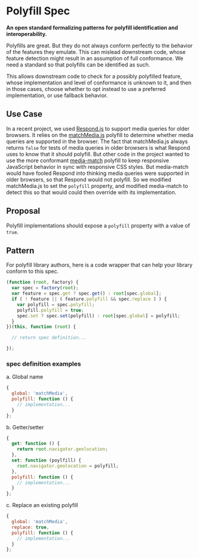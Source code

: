 # Polyfill Spec

**An open standard formalizing patterns for polyfill identification and interoperability.**

Polyfills are great. But they do not always conform perfectly to the behavior of the features they emulate. This can mislead downstream code, whose feature detection might result in an assumption of full conformance. We need a standard so that polyfills can be identified as such.

This allows downstream code to check for a possibly polyfilled feature, whose implementation and level of conformance is unknown to it, and then in those cases, choose whether to opt instead to use a preferred implementation, or use fallback behavior.

## Use Case

In a recent project, we used [Respond.js](https://github.com/scottjehl/Respond) to support media queries for older browsers. It relies on the [matchMedia.js](https://github.com/paulirish/matchMedia.js) polyfill to determine whether media queries are supported in the browser. The fact that matchMedia.js always returns `false` for tests of media queries in older browsers is what Respond uses to know that it should polyfill.
But other code in the project wanted to use the more conformant  [media-match](https://github.com/weblinc/media-match) polyfill to keep responsive JavaScript behavior in sync with responsive CSS styles. But media-match would have fooled Respond into thinking media queries were supported in older browsers, so that Respond would not polyfill.
So we modified matchMedia.js to set the `polyfill` property, and modified media-match to detect this so that would could then override with its implementation.


## Proposal

Polyfill implementations should expose a `polyfill` property with a value of `true`.

##  Pattern

For polyfill library authors, here is a code wrapper that can help your library conform to this spec.

```js
(function (root, factory) {
  var spec = factory(root);
  var feature = spec.get ? spec.get() : root[spec.global];
  if ( ! feature || ( feature.polyfill && spec.replace ) ) {
    var polyfill = spec.polyfill;
    polyfill.polyfill = true;
    spec.set ? spec.set(polyfill) : root[spec.global] = polyfill;
  }
})(this, function (root) {

  // return spec definition...

});
```

### spec definition examples

a. Global name
  ```js
  {
    global: 'matchMedia',
    polyfill: function () {
      // implementation...
    }
  };
  ```

b. Getter/setter
  ```js
  {
    get: function () {
      return root.navigator.geolocation;
    },
    set: function (poylfill) {
      root.navigator.geolocation = polyfill;
    },
    polyfill: function () {
      // implementation...
    }
  };
  ```

c. Replace an existing polyfill
  ```js
  {
    global: 'matchMedia',
    replace: true,
    polyfill: function () {
      // implementation...
    }
  };
  ```
